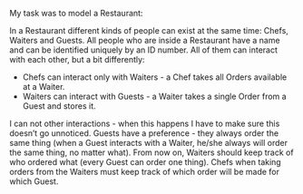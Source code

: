 My task was to model a Restaurant:

In a Restaurant different kinds of people can exist at the same time: Chefs, Waiters and Guests.
All people who are inside a Restaurant have a name and can be identified uniquely by an ID number.
All of them can interact with each other, but a bit differently:
- Chefs can interact only with Waiters - a Chef takes all Orders available at a Waiter.
- Waiters can interact with Guests - a Waiter takes a single Order from a Guest and stores it.

I can not other interactions - when this happens I have to make sure this doesn’t go unnoticed.
Guests have a preference - they always order the same thing (when a Guest interacts with a Waiter, he/she always will order the same thing, no matter what).
From now on, Waiters should keep track of who ordered what (every Guest can order one thing).
Chefs when taking orders from the Waiters must keep track of which order will be made for which Guest.
